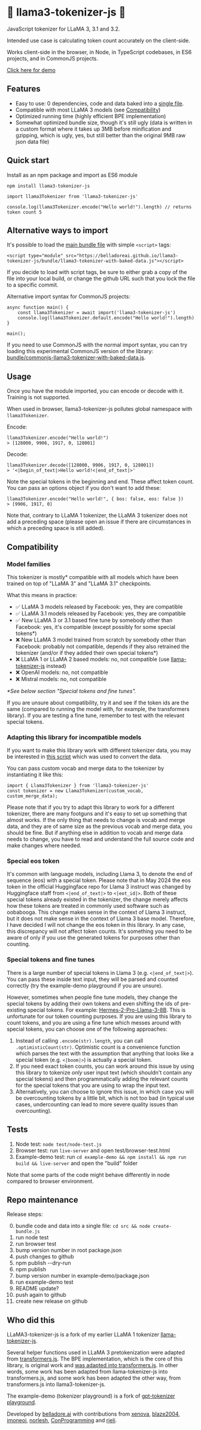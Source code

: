 # 🦙 llama3-tokenizer-js 🦙

JavaScript tokenizer for LLaMA 3, 3.1 and 3.2.

Intended use case is calculating token count accurately on the client-side.

Works client-side in the browser, in Node, in TypeScript codebases, in ES6 projects, and in CommonJS projects.

<a href="https://belladoreai.github.io/llama3-tokenizer-js/example-demo/build/">Click here for demo</a>

## Features

- Easy to use: 0 dependencies, code and data baked into a [single file](bundle/llama3-tokenizer-with-baked-data.js).
- Compatible with most LLaMA 3 models (see [Compatibility](#compatibility))
- Optimized running time (highly efficient BPE implementation)
- Somewhat optimized bundle size, though it's still ugly (data is written in a custom format where it takes up 3MB before minification and gzipping, which is ugly, yes, but still better than the original 9MB raw json data file)

## Quick start

Install as an npm package and import as ES6 module

```
npm install llama3-tokenizer-js
```

```
import llama3Tokenizer from 'llama3-tokenizer-js'

console.log(llama3Tokenizer.encode("Hello world!").length) // returns token count 5
```

## Alternative ways to import

It's possible to load the [main bundle file](bundle/llama3-tokenizer-with-baked-data.js) with simple `<script>` tags:

```
<script type="module" src="https://belladoreai.github.io/llama3-tokenizer-js/bundle/llama3-tokenizer-with-baked-data.js"></script>
```

If you decide to load with script tags, be sure to either grab a copy of the file into your local build, or change the github URL such that you lock the file to a specific commit.

Alternative import syntax for CommonJS projects:

```
async function main() {
    const llama3Tokenizer = await import('llama3-tokenizer-js')
    console.log(llama3Tokenizer.default.encode("Hello world!").length)
}

main();
```

If you need to use CommonJS with the normal import syntax, you can try loading this experimental CommonJS version of the library: [bundle/commonjs-llama3-tokenizer-with-baked-data.js](https://belladoreai.github.io/llama3-tokenizer-js/bundle/commonjs-llama3-tokenizer-with-baked-data.js).

## Usage

Once you have the module imported, you can encode or decode with it. Training is not supported.

When used in browser, llama3-tokenizer-js pollutes global namespace with `llama3Tokenizer`.

Encode:

```
llama3Tokenizer.encode("Hello world!")
> [128000, 9906, 1917, 0, 128001]
```

Decode:

```
llama3Tokenizer.decode([128000, 9906, 1917, 0, 128001])
> '<|begin_of_text|>Hello world!<|end_of_text|>'
```

Note the special tokens in the beginning and end. These affect token count. You can pass an options object if you don't want to add these:

```
llama3Tokenizer.encode("Hello world!", { bos: false, eos: false })
> [9906, 1917, 0]
```

Note that, contrary to LLaMA 1 tokenizer, the LLaMA 3 tokenizer does not add a preceding space (please open an issue if there are circumstances in which a preceding space is still added).

## Compatibility

### Model families

This tokenizer is mostly* compatible with all models which have been trained on top of "LLaMA 3" and "LLaMA 3.1" checkpoints.

What this means in practice:
- ✅ LLaMA 3 models released by Facebook: yes, they are compatible
- ✅ LLaMA 3.1 models released by Facebook: yes, they are compatible
- ✅ New LLaMA 3 or 3.1 based fine tune by somebody other than Facebook: yes, it's compatible (except possibly for some special tokens*)
- ❌ New LLaMA 3 model trained from scratch by somebody other than Facebook: probably not compatible, depends if they also retrained the tokenizer (and/or if they added their own special tokens*)
- ❌ LLaMA 1 or LLaMA 2 based models: no, not compatible (use [llama-tokenizer-js](https://github.com/belladoreai/llama-tokenizer-js) instead)
- ❌ OpenAI models: no, not compatible
- ❌ Mistral models: no, not compatible

_*See below section "Special tokens and fine tunes"._

If you are unsure about compatibility, try it and see if the token ids are the same (compared to running the model with, for example, the transformers library). If you are testing a fine tune, remember to test with the relevant special tokens.

### Adapting this library for incompatible models

If you want to make this library work with different tokenizer data, you may be interested in [this script](src/data-conversion.py) which was used to convert the data.

You can pass custom vocab and merge data to the tokenizer by instantiating it like this:

```
import { Llama3Tokenizer } from 'llama3-tokenizer-js'
const tokenizer = new Llama3Tokenizer(custom_vocab, custom_merge_data);
```

Please note that if you try to adapt this library to work for a different tokenizer, there are many footguns and it's easy to set up something that almost works. If the only thing that needs to change is vocab and merge data, and they are of same size as the previous vocab and merge data, you should be fine. But if anything else in addition to vocab and merge data needs to change, you have to read and understand the full source code and make changes where needed.

### Special eos token

It's common with language models, including Llama 3, to denote the end of sequence (eos) with a special token. Please note that in May 2024 the eos token in the official Huggingface repo for Llama 3 instruct was changed by Huggingface staff from `<|end_of_text|>` to `<|eot_id|>`. Both of these special tokens already existed in the tokenizer, the change merely affects how these tokens are treated in commonly used software such as oobabooga. This change makes sense in the context of Llama 3 instruct, but it does not make sense in the context of Llama 3 base model. Therefore, I have decided I will not change the eos token in this library. In any case, this discrepancy will not affect token counts. It's something you need to be aware of only if you use the generated tokens for purposes other than counting.

### Special tokens and fine tunes

There is a large number of special tokens in Llama 3 (e.g. `<|end_of_text|>`). You can pass these inside text input, they will be parsed and counted correctly (try the example-demo playground if you are unsure).

However, sometimes when people fine tune models, they change the special tokens by adding their own tokens and even shifting the ids of pre-existing special tokens. For example: [Hermes-2-Pro-Llama-3-8B](https://huggingface.co/NousResearch/Hermes-2-Pro-Llama-3-8B/blob/main/tokenizer_config.json). This is unfortunate for our token counting purposes. If you are using this library to count tokens, and you are using a fine tune which messes around with special tokens, you can choose one of the following approaches:

1) Instead of calling `.encode(str).length`, you can call `.optimisticCount(str)`. Optimistic count is a convenience function which parses the text with the assumption that anything that looks like a special token (e.g. `<|boom|>`) is actually a special token.
2) If you need exact token counts, you can work around this issue by using this library to tokenize _only_ user input text (which shouldn't contain any special tokens) and then programmatically adding the relevant counts for the special tokens that you are using to wrap the input text.
3) Alternatively, you can choose to ignore this issue, in which case you will be overcounting tokens by a little bit, which is not too bad (in typical use cases, undercounting can lead to more severe quality issues than overcounting).

## Tests

1. Node test: `node test/node-test.js`
2. Browser test: run `live-server` and open test/browser-test.html
4. Example-demo test: run `cd example-demo && npm install && npm run build && live-server` and open the "build" folder

Note that some parts of the code might behave differently in node compared to browser environment.

## Repo maintenance

Release steps:

0. bundle code and data into a single file: `cd src && node create-bundle.js`
1. run node test
2. run browser test
3. bump version number in root package.json
4. push changes to github
5. npm publish --dry-run
6. npm publish
7. bump version number in example-demo/package.json
10. run example-demo test
11. README update?
12. push again to github
13. create new release on github

## Who did this

LLaMA3-tokenizer-js is a fork of my earlier LLaMA 1 tokenizer [llama-tokenizer-js](https://github.com/belladoreai/llama-tokenizer-js).

Several helper functions used in LLaMA 3 pretokenization were adapted from [transformers.js](https://github.com/xenova/transformers.js). The BPE implementation, which is the core of this library, is original work and [was adapted into transformers.js](https://github.com/belladoreai/llama-tokenizer-js/issues/9). In other words, some work has been adapted from llama-tokenizer-js into transformers.js, and some work has been adapted the other way, from transformers.js into llama3-tokenizer-js.

The example-demo (tokenizer playground) is a fork of [gpt-tokenizer playground](https://github.com/niieani/gpt-tokenizer).

Developed by [belladore.ai](https://belladore.ai) with contributions from [xenova](https://github.com/xenova), [blaze2004](https://github.com/blaze2004), [imoneoi](https://github.com/imoneoi), [norlesh](https://github.com/norlesh), [ConProgramming](https://github.com/ConProgramming) and [rjeli](https://github.com/rjeli).
